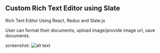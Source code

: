## Custom Rich Text Editor using Slate
Rich Text Editor Using React, Redux and Slate.js



User can format their documents, upload image/provide image url, save documents.


screenshot:
![alt text](https://github.com/smfoisal/slate-text-editor/blob/master/src/assets/img/Sample.jpg)

